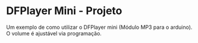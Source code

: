 # DFPlayer Mini - Projeto
Um exemplo de como utilizar o DFPlayer mini (Módulo MP3 para o arduino). O volume é ajustável via programação.
